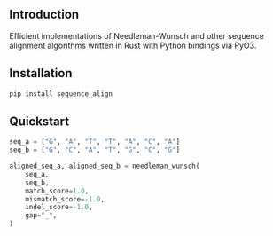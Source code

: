 ## Introduction

Efficient implementations of Needleman-Wunsch and other sequence alignment algorithms written in Rust with Python bindings via PyO3.

## Installation

```bash
pip install sequence_align
```

## Quickstart

```python
seq_a = ["G", "A", "T", "T", "A", "C", "A"]
seq_b = ["G", "C", "A", "T", "G", "C", "G"]

aligned_seq_a, aligned_seq_b = needleman_wunsch(
    seq_a,
    seq_b,
    match_score=1.0,
    mismatch_score=-1.0,
    indel_score=-1.0,
    gap="_",
)
```
